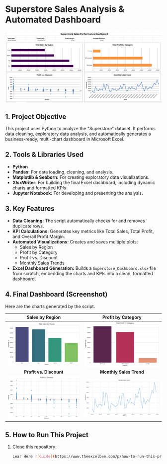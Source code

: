 # Superstore Sales Analysis & Automated Dashboard

![Screenshot of the final Excel Dashboard](https://github.com/mrdhumaltushar/Superstore-Analysis-Project/blob/main/Dashboard%20Image.png)

## 1. Project Objective

This project uses Python to analyze the "Superstore" dataset. It performs data cleaning, exploratory data analysis, and automatically generates a business-ready, multi-chart dashboard in Microsoft Excel.

## 2. Tools & Libraries Used

* **Python**
* **Pandas:** For data loading, cleaning, and analysis.
* **Matplotlib & Seaborn:** For creating exploratory data visualizations.
* **XlsxWriter:** For building the final Excel dashboard, including dynamic charts and formatted KPIs.
* **Jupyter Notebook:** For developing and presenting the analysis.

## 3. Key Features

* **Data Cleaning:** The script automatically checks for and removes duplicate rows.
* **KPI Calculations:** Generates key metrics like Total Sales, Total Profit, and Overall Profit Margin.
* **Automated Visualizations:** Creates and saves multiple plots:
    * Sales by Region
    * Profit by Category
    * Profit vs. Discount
    * Monthly Sales Trends
* **Excel Dashboard Generation:** Builds a `Superstore_Dashboard.xlsx` file from scratch, embedding the charts and KPIs into a clean, formatted dashboard.

## 4. Final Dashboard (Screenshot)

Here are the charts generated by the script.

| Sales by Region                               | Profit by Category                                |
| :--------------------------------------------: | :-----------------------------------------------: |
| ![Sales by Region](https://github.com/mrdhumaltushar/Superstore-Analysis-Project/blob/main/Image%204.png)        | ![Profit by Category](https://github.com/mrdhumaltushar/Superstore-Analysis-Project/blob/main/Image%203.png)     |
| **Profit vs. Discount** | **Monthly Sales Trend** |
| ![Profit vs. Discount](https://github.com/mrdhumaltushar/Superstore-Analysis-Project/blob/main/Image%202.png) | ![Monthly Sales Trend](https://github.com/mrdhumaltushar/Superstore-Analysis-Project/blob/main/Image%201.png) |

## 5. How to Run This Project

1.  Clone this repository:
    ```bash
    Lear Here ![Guide](https://www.theexcelbee.com/p/how-to-run-this-project.html)
    ```
